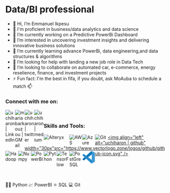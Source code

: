 # Data/BI professional

- 👋 Hi, I’m Emmanuel Ikpesu
- 👋 I'm proficient in business/data analytics and data science
- 🔭 I’m currently working on a Predictive PowerBi Dashboard
- 👀 I’m interested in  uncovering investment insights and delivering innovative business solutions
- 🌱 I’m currently learning advance PowerBi, data engineering,and data structures & algorithms
- 🤔 I’m looking for help with landing a new job role in Data Tech
- 💞️ I’m looking to collaborate on automated car, e-commerce, energy reselience, finance, and investment projects
- ⚡ Fun fact: I'm the best in fifa, if you doubt, ask MoAuba to schedule a match
📫
### Connect with me on: 

[<img align="left" alt="uchiharon | LinkedIn" width="30px" src="https://camo.githubusercontent.com/c8a9c5b414cd812ad6a97a46c29af67239ddaeae08c41724ff7d945fb4c047e5/68747470733a2f2f6564656e742e6769746875622e696f2f537570657254696e7949636f6e732f696d616765732f7376672f6c696e6b6564696e2e737667" />][linkedin]
<a href="mailto:emmanarutops2@gmail.com"><img align="left" alt="mariabarkouzou | GMail" width="30px" src="https://camo.githubusercontent.com/4a3dd8d10a27c272fd04b2ce8ed1a130606f95ea6a76b5e19ce8b642faa18c27/68747470733a2f2f6564656e742e6769746875622e696f2f537570657254696e7949636f6e732f696d616765732f7376672f676d61696c2e737667" />
[<img align="left" alt="uchiharon | twitter" width="30px"
src="https://www.vectorlogo.zone/logos/twitter/twitter-tile.svg" />][twitter]
[<img align="left" alt="uchiharon | medium" width="30px"
src="https://www.vectorlogo.zone/logos/medium/medium-icon.svg" />][medium]

  <br/>

  

### Skills and Tools:


  
[<img align="left" alt="Alteryx" width="80px" src="https://iconape.com/wp-content/files/jq/351784/svg/351784.svg"/>][github]
[<img align="left" alt="AWS" width="40px" src="https://www.vectorlogo.zone/logos/amazon_aws/amazon_aws-icon.svg"/>][github]
[<img align="left" alt="Azure" width="40px" src="https://www.vectorlogo.zone/logos/microsoft_azure/microsoft_azure-icon.svg"/>][github]
[<img align="left" alt="Git" width="40px" src="https://www.vectorlogo.zone/logos/git-scm/git-scm-icon.svg"/>][github]
[<img align="left" alt="uchiharon | github" width="30px"src="https://www.vectorlogo.zone/logos/github/github-icon.svg" />][github]
[<img align="left" alt="Hadoop" width="40px" src="https://www.vectorlogo.zone/logos/apache_hadoop/apache_hadoop-icon.svg"/>][github]
[<img align="left" alt="Numpy" width="40px" src="https://www.vectorlogo.zone/logos/numpy/numpy-icon.svg"/>][github]
[<img align="left" alt="PowerBi" width="40px" src="https://www.vectorlogo.zone/logos/microsoft_powerbi/microsoft_powerbi-icon.svg"/>][github]
[<img align="left" alt="Python" width="40px"  src="https://www.vectorlogo.zone/logos/python/python-icon.svg"/>][github]
[<img align="left" alt="TensorFlow" width="40px" src="https://www.vectorlogo.zone/logos/tensorflow/tensorflow-icon.svg"/>][github]
[<img align="left" alt="PostGreSQL" width="40px" src="https://www.vectorlogo.zone/logos/postgresql/postgresql-icon.svg"/>][github]
[<img align="left" alt="VS Code" src="https://raw.githubusercontent.com/devicons/devicon/2ae2a900d2f041da66e950e4d48052658d850630/icons/vscode/vscode-original.svg" width="40px"/>][github]

     
<br/>
<br/>
<br/>

  
  

  👩‍💻 Python
  📈 PowerBI
  ⚛ SQL
  💻 Git





  
  
  
  
  
  
  
[linkedin]: https://www.linkedin.com/in/emmanuel-ikpesu-393708132/
[github]: https://github.com/uchiharon
[twitter]: https://twitter.com/IkpesuE
[medium]: https://medium.com/@emmanarutops2
